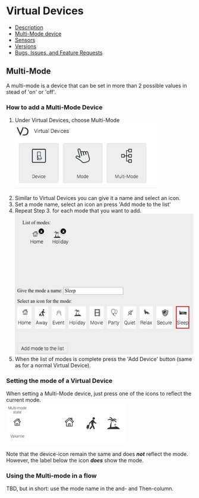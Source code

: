 # Virtual Devices

* [Description](index)
* [Multi-Mode device](multimode)
* [Sensors](sensor)
* [Versions](version)
* [Bugs, Issues, and Feature Requests](https://github.com/ArjanKranenburg/virtual-devices/issues)

## Multi-Mode
A multi-mode is a device that can be set in more than 2 possible values in stead of 'on' or 'off'.

### How to add a Multi-Mode Device

1. Under Virtual Devices, choose Multi-Mode
<br>![multi-mode](images/Virtual_devices.jpeg)
2. Similar to Virtual Devices you can give it a name and select an icon.
3. Set a mode name, select an icon an press 'Add mode to the list'
4. Repeat Step 3. for each mode that you want to add.
<br>![specifying_multiple-modes](images/Specifying_multiple_modes.jpeg)
5. When the list of modes is complete press the 'Add Device' button (same as for a normal Virtual Device).

### Setting the mode of a Virtual Device

When setting a Multi-Mode device, just press one of the icons to reflect the current mode. <br>![setting_a_multi-mode](images/Setting_a_multi_mode.jpeg)

Note that the device-icon remain the same and does _**not**_ reflect the mode. However, the label below the icon _**does**_ show the mode.

### Using the Multi-mode in a flow

TBD, but in short: use the mode name in the and- and Then-column.
